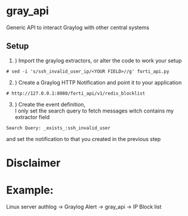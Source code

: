 # gray_api
Generic API to interact Graylog with other central systems  


## Setup

1. ) Import the graylog extractors, or alter the code to work your setup  
```
# sed -i 's/ssh_invalid_user_ip/<YOUR FIELD>//g' forti_api.py
```
  
2. ) Create a Graylog HTTP Notification and point it to your application
```
# http://127.0.0.1:8080/forti_api/v1/redis_blocklist
```

3. ) Create the event definition,  
I only set the search query to fetch messages witch contains my extractor field  
```
Search Query: _exists_:ssh_invalid_user
```
and set the notification to that you created in the previous step  


# Disclaimer


# Example:
Linux server authlog -> Graylog Alert -> gray_api -> IP Block list
